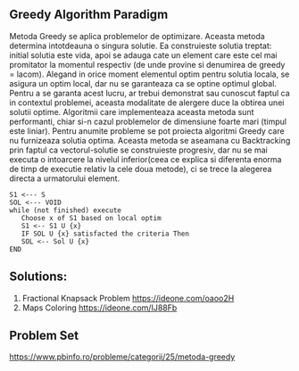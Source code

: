 ## Greedy Algorithm Paradigm

Metoda Greedy se aplica problemelor de optimizare. Aceasta
metoda determina intotdeauna o singura solutie. Ea construieste
solutia treptat: initial solutia este vida, apoi se
adauga cate un element care este cel mai promitator
la momentul respectiv (de unde provine si denumirea de greedy = lacom).
Alegand in orice moment elementul optim pentru solutia locala, se asigura
un optim local, dar nu se garanteaza ca se optine optimul global. Pentru
a se garanta acest lucru, ar trebui demonstrat sau cunoscut faptul ca
in contextul problemei, aceasta modalitate de alergere duce
la obtirea unei solutii optime. Algoritmii care implementeaza aceasta
metoda sunt performanti, chiar si-n cazul problemelor
de dimensiune foarte mari (timpul este liniar). Pentru anumite probleme
se pot proiecta algoritmi Greedy care nu furnizeaza solutia optima.
Aceasta metoda se aseamana cu Backtracking prin faptul ca vectorul-solutie se
construieste progresiv, dar nu se mai executa o intoarcere la nivelul inferior(ceea ce
explica si diferenta enorma de timp de executie relativ la cele doua metode), ci se
trece la alegerea directa a urmatorului element.

```
S1 <--- S
SOL <--- VOID
while (not finished) execute
   Choose x of S1 based on local optim
   S1 <-- S1 U {x}
   IF SOL U {x} satisfacted the criteria Then
   SOL <-- Sol U {x}
END
```
## Solutions:

1. Fractional Knapsack Problem  https://ideone.com/oaoo2H
2. Maps Coloring https://ideone.com/IJ88Fb

## Problem Set

https://www.pbinfo.ro/probleme/categorii/25/metoda-greedy

